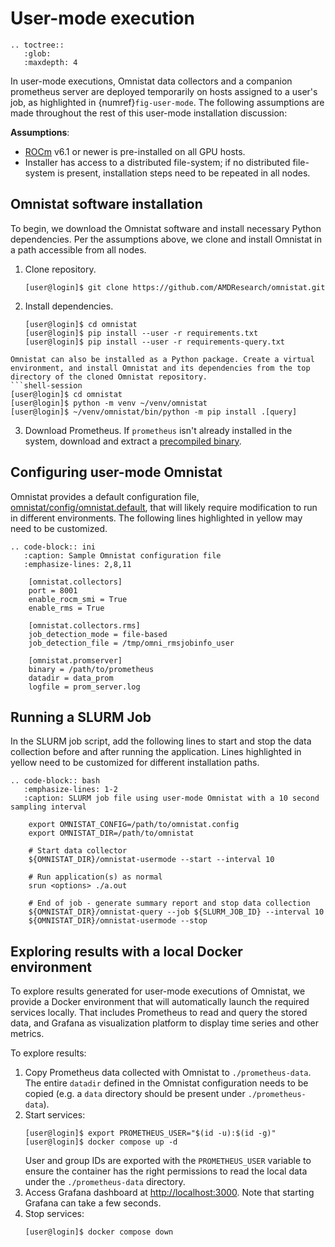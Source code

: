 # User-mode execution

```eval_rst
.. toctree::
   :glob:
   :maxdepth: 4
```

In user-mode executions, Omnistat data collectors and a companion prometheus
server are deployed temporarily on hosts assigned to a user's job, as
highlighted in {numref}`fig-user-mode`. The following assumptions are made
throughout the rest of this user-mode installation discussion:

__Assumptions__:
* [ROCm](https://rocm.docs.amd.com/en/latest/) v6.1 or newer is pre-installed
  on all GPU hosts.
* Installer has access to a distributed file-system; if no distributed
  file-system is present, installation steps need to be repeated in all nodes.


## Omnistat software installation

To begin, we download the Omnistat software and install necessary Python
dependencies. Per the assumptions above, we clone and install Omnistat in a
path accessible from all nodes.

1. Clone repository.
   ```shell-session
   [user@login]$ git clone https://github.com/AMDResearch/omnistat.git
   ```

2. Install dependencies.
   ```shell-session
   [user@login]$ cd omnistat
   [user@login]$ pip install --user -r requirements.txt
   [user@login]$ pip install --user -r requirements-query.txt
   ```

```{note}
Omnistat can also be installed as a Python package. Create a virtual
environment, and install Omnistat and its dependencies from the top
directory of the cloned Omnistat repository.
```shell-session
[user@login]$ cd omnistat
[user@login]$ python -m venv ~/venv/omnistat
[user@login]$ ~/venv/omnistat/bin/python -m pip install .[query]
```

3. Download Prometheus. If `prometheus` isn't already installed in the system,
   download and extract a [precompiled binary](https://prometheus.io/download/).

## Configuring user-mode Omnistat

Omnistat provides a default configuration file,
[omnistat/config/omnistat.default](https://github.com/AMDResearch/omnistat/blob/main/omnistat/config/omnistat.default),
that will likely require modification to run in different environments.
The following lines highlighted in yellow may need to be customized.

```eval_rst
.. code-block:: ini
   :caption: Sample Omnistat configuration file
   :emphasize-lines: 2,8,11

    [omnistat.collectors]
    port = 8001
    enable_rocm_smi = True
    enable_rms = True

    [omnistat.collectors.rms]
    job_detection_mode = file-based
    job_detection_file = /tmp/omni_rmsjobinfo_user

    [omnistat.promserver]
    binary = /path/to/prometheus
    datadir = data_prom
    logfile = prom_server.log
  ```

## Running a SLURM Job

In the SLURM job script, add the following lines to start and stop the data
collection before and after running the application. Lines highlighted in
yellow need to be customized for different installation paths.

```eval_rst
.. code-block:: bash
   :emphasize-lines: 1-2
   :caption: SLURM job file using user-mode Omnistat with a 10 second sampling interval

    export OMNISTAT_CONFIG=/path/to/omnistat.config
    export OMNISTAT_DIR=/path/to/omnistat

    # Start data collector
    ${OMNISTAT_DIR}/omnistat-usermode --start --interval 10

    # Run application(s) as normal
    srun <options> ./a.out
    
    # End of job - generate summary report and stop data collection
    ${OMNISTAT_DIR}/omnistat-query --job ${SLURM_JOB_ID} --interval 10
    ${OMNISTAT_DIR}/omnistat-usermode --stop
  ```

## Exploring results with a local Docker environment

To explore results generated for user-mode executions of Omnistat, we provide
a Docker environment that will automatically launch the required services
locally. That includes Prometheus to read and query the stored data, and
Grafana as visualization platform to display time series and other metrics.

To explore results:

1. Copy Prometheus data collected with Omnistat to `./prometheus-data`. The
   entire `datadir` defined in the Omnistat configuration needs to be copied
   (e.g. a `data` directory should be present under `./prometheus-data`).
2. Start services:
   ```shell-session
   [user@login]$ export PROMETHEUS_USER="$(id -u):$(id -g)"
   [user@login]$ docker compose up -d
   ```
   User and group IDs are exported with the `PROMETHEUS_USER` variable to ensure
   the container has the right permissions to read the local data under the
   `./prometheus-data` directory.
4. Access Grafana dashboard at [http://localhost:3000](http://localhost:3000).
   Note that starting Grafana can take a few seconds.
5. Stop services:
   ```shell-session
   [user@login]$ docker compose down
   ```
